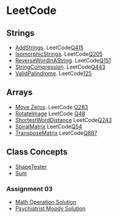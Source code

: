 # LeetCode

## Strings
- [AddStrings](https://github.com/khushbu-kumari295/LeetCode/blob/main/Strings/AddStrings/src/leetcode_solutions/AddStrings.java). LeetCode[Q415](https://leetcode.com/problems/add-strings/)
- [IsomorphicStrings](https://github.com/khushbu-kumari295/LeetCode/blob/main/Strings/IsomorphicString/src/leetcode_solutions/IsomorphicString.java). LeetCode[Q205](https://leetcode.com/problems/isomorphic-strings/)
- [ReverseWordInAString](https://github.com/khushbu-kumari295/LeetCode/blob/main/Strings/ReverseWordInAString/src/leetcode_solutions/ReverseWordsInAString.java). LeetCode[Q151](https://leetcode.com/problems/reverse-words-in-a-string/)
- [StringCompression](https://github.com/khushbu-kumari295/LeetCode/blob/main/Strings/StringCompression/src/leetcode_solutions/StringCompression.java). LeetCode[Q443](https://leetcode.com/problems/string-compression/)
- [ValidPalindrome](https://github.com/khushbu-kumari295/LeetCode/blob/main/Strings/ValidPalindrome/src/leetcode_solutions/ValidPalindrome.java). LeetCode[125](https://leetcode.com/problems/valid-palindrome/)

## Arrays
- [Move Zeros](https://github.com/khushbu-kumari295/LeetCode/blob/main/Arrays/MoveZeros/src/leetcode_solutions/MoveZeros.java). LeetCode [Q283](https://leetcode.com/problems/move-zeroes/)
- [RotateImage](https://github.com/khushbu-kumari295/LeetCode/blob/main/Arrays/RotateImage/src/leetcode_solutions/RotateImage.java) LeetCode [Q48](https://leetcode.com/problems/rotate-image/)
- [ShortestWordDistance](https://github.com/khushbu-kumari295/LeetCode/blob/main/Arrays/ShortestWordDistance/src/leetcode_solutions/ShortestWordDistance.java) LeetCode[Q243](https://leetcode.com/problems/shortest-word-distance/)
- [SpiralMatrix](https://github.com/khushbu-kumari295/LeetCode/blob/main/Arrays/SpiralMatrix/src/leetcode_solutions/SpiralMatrix.java) LeetCode[Q54](https://leetcode.com/problems/spiral-matrix/)
- [TransposeMatrix](https://github.com/khushbu-kumari295/LeetCode/blob/main/Arrays/TransposeMatrix/src/leetcode_solutions/TransposeMatrix.java) LeetCode[Q867](https://leetcode.com/problems/transpose-matrix/)

## Class Concepts
- [ShapeTester](https://github.com/khushbu-kumari295/LeetCode/tree/main/ClassConcepts/ShapeTester/src/leetcode_solutions)
- [Sum](https://github.com/khushbu-kumari295/LeetCode/blob/main/ClassConcepts/Sum/src/leetcode_solutions/Sum.java)
 
 ### Assignment 03
- [Math Operation Solution](https://github.com/khushbu-kumari295/LeetCode/tree/main/ClassConcepts/Assignment03/MathOperationSolution/src/mathoperation)
- [Psychiatrist Moody Solution](https://github.com/khushbu-kumari295/LeetCode/tree/main/ClassConcepts/Assignment03/PsychiatristMoodySolution/src/psychiatristmoodysolution)
